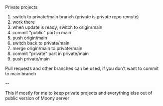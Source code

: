 Private projects

1. switch to private/main branch (private is private repo remote)
2. work there
3. when update is ready, switch to origin/main 
4. commit "public" part in main
5. push origin/main
6. switch back to private/main
7. merge origin/main to private/main
8. commit "private" part in private/main
9. push private/main

Pull requests and other branches can be used, if you don't want
to commit to main branch

-- 

This if mostly for me to keep private projects and everything else 
out of public version of Moony server 